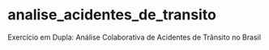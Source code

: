 # analise_acidentes_de_transito
Exercício em Dupla: Análise Colaborativa de Acidentes de Trânsito no Brasil
